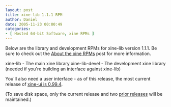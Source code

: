 ```yaml
---
layout: post
title: xine-lib 1.1.1 RPM
author: Daniel
date: 2005-11-23 00:00:49
categories:
- [ Hosted 64-bit Software, xine RPMs ]
---
```


Below are the library and development RPMs for xine-lib version 1.1.1. Be sure to check out the [About the xine RPMs][abt] post for more information.

xine-lib - The main xine library
xine-lib-devel - The development xine library (needed if you're building an interface against xine-lib)

You'll also need a user interface - as of this release, the most current release of [xine-ui is 0.99.4][ui].

(To save disk space, only the current release and two [prior releases][pri] will be maintained.)


[abt]: /2005/about-the-xine-rpms.html "About the xine RPMs &bull; The Bit Badger Blog"
[ui]:  /2005/xine-ui-0-99-4-rpm.html "xine-ui 0.99.4 RPM &bull; The Bit Badger Blog"
[pri]: /2005/xine-lib-1-1-0-rpm.html "xine-lib 1.1.0 RPM &bull; The Bit Badger Blog"

